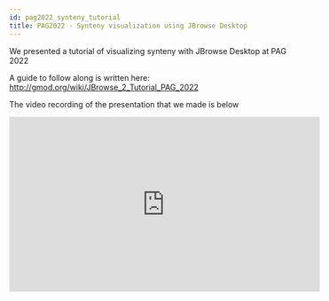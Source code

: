 ```yaml
---
id: pag2022_synteny_tutorial
title: PAG2022 - Synteny visualization using JBrowse Desktop
---
```


We presented a tutorial of visualizing synteny with JBrowse Desktop at PAG 2022

A guide to follow along is written here: http://gmod.org/wiki/JBrowse_2_Tutorial_PAG_2022

The video recording of the presentation that we made is below

<iframe width="560" height="315" src="https://www.youtube.com/embed/rYqTYcZ56xs" title="YouTube video player" frameborder="0" allow="accelerometer; autoplay; clipboard-write; encrypted-media; gyroscope; picture-in-picture" allowfullscreen></iframe>
